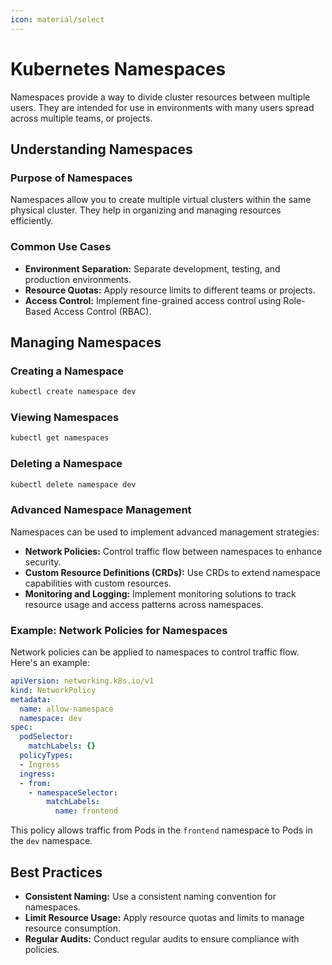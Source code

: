 ```yaml
---
icon: material/select
---
```


# Kubernetes Namespaces

Namespaces provide a way to divide cluster resources between multiple users. They are intended for use in environments with many users spread across multiple teams, or projects.

## Understanding Namespaces

<h3>Purpose of Namespaces</h3>

Namespaces allow you to create multiple virtual clusters within the same physical cluster. They help in organizing and managing resources efficiently.

<h3>Common Use Cases</h3>

- **Environment Separation:** Separate development, testing, and production environments.
- **Resource Quotas:** Apply resource limits to different teams or projects.
- **Access Control:** Implement fine-grained access control using Role-Based Access Control (RBAC).

## Managing Namespaces

<h3>Creating a Namespace</h3>

```sh
kubectl create namespace dev
```

<h3>Viewing Namespaces</h3>

```sh
kubectl get namespaces
```

<h3>Deleting a Namespace</h3>

```sh
kubectl delete namespace dev
```

<h3>Advanced Namespace Management</h3>

Namespaces can be used to implement advanced management strategies:

- **Network Policies:** Control traffic flow between namespaces to enhance security.
- **Custom Resource Definitions (CRDs):** Use CRDs to extend namespace capabilities with custom resources.
- **Monitoring and Logging:** Implement monitoring solutions to track resource usage and access patterns across namespaces.

<h3>Example: Network Policies for Namespaces</h3>

Network policies can be applied to namespaces to control traffic flow. Here's an example:

```yaml
apiVersion: networking.k8s.io/v1
kind: NetworkPolicy
metadata:
  name: allow-namespace
  namespace: dev
spec:
  podSelector:
    matchLabels: {}
  policyTypes:
  - Ingress
  ingress:
  - from:
    - namespaceSelector:
        matchLabels:
          name: frontend
```

This policy allows traffic from Pods in the `frontend` namespace to Pods in the `dev` namespace.

## Best Practices

- **Consistent Naming:** Use a consistent naming convention for namespaces.
- **Limit Resource Usage:** Apply resource quotas and limits to manage resource consumption.
- **Regular Audits:** Conduct regular audits to ensure compliance with policies.